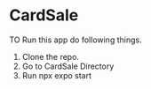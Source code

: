 # CardSale
TO Run this app do following things.
1. Clone the repo.
2. Go to CardSale Directory
3. Run npx expo start
